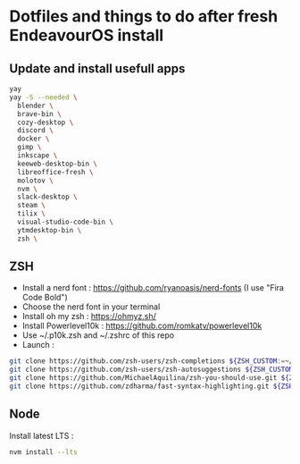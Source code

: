# Dotfiles and things to do after fresh EndeavourOS install

## Update and install usefull apps

```sh
yay
yay -S --needed \
  blender \
  brave-bin \
  cozy-desktop \
  discord \
  docker \
  gimp \
  inkscape \
  keeweb-desktop-bin \
  libreoffice-fresh \
  molotov \
  nvm \
  slack-desktop \
  steam \
  tilix \
  visual-studio-code-bin \
  ytmdesktop-bin \
  zsh \
```

## ZSH

- Install a nerd font : https://github.com/ryanoasis/nerd-fonts (I use "Fira Code Bold")
- Choose the nerd font in your terminal
- Install oh my zsh : https://ohmyz.sh/
- Install Powerlevel10k : https://github.com/romkatv/powerlevel10k
- Use ~/.p10k.zsh and ~/.zshrc of this repo
- Launch :

```sh
git clone https://github.com/zsh-users/zsh-completions ${ZSH_CUSTOM:=~/.oh-my-zsh/custom}/plugins/zsh-completions
git clone https://github.com/zsh-users/zsh-autosuggestions ${ZSH_CUSTOM:-~/.oh-my-zsh/custom}/plugins/zsh-autosuggestions
git clone https://github.com/MichaelAquilina/zsh-you-should-use.git ${ZSH_CUSTOM:-~/.oh-my-zsh/custom}/plugins/you-should-use
git clone https://github.com/zdharma/fast-syntax-highlighting.git ${ZSH_CUSTOM:-$HOME/.oh-my-zsh/custom}/plugins/fast-syntax-highlighting
```

## Node

Install latest LTS :

```sh
nvm install --lts
```
